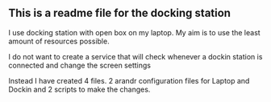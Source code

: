 ## This is a readme file for the docking station

I use docking station with open box on my laptop.
My aim is to use the least amount of resources possible.

I do not want to create a service that will check whenever a dockin station is connected and change the screen settings

Instead I have created 4 files.
2 arandr configuration files for Laptop and Dockin
and 2 scripts to make the changes.
